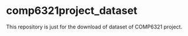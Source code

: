 # comp6321project_dataset

This repository is just for the download of dataset of COMP6321 project.
